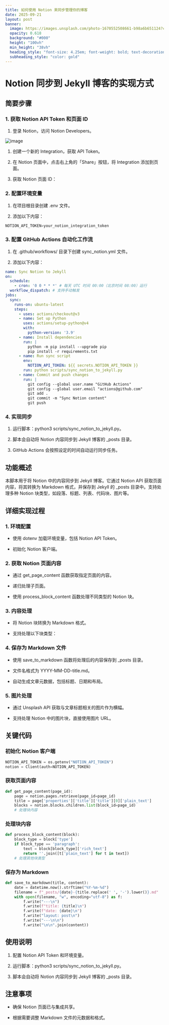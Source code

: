 ```yaml
---
title: 如何使用 Notion 来同步管理你的博客
date: 2025-09-21
layout: post
banner:
  image: https://images.unsplash.com/photo-1670552508661-b98a6b651124?crop=entropy&cs=tinysrgb&fit=max&fm=jpg&ixid=M3w2OTIwMzJ8MHwxfHJhbmRvbXx8fHx8fHx8fDE3NTg0Mjg2MzJ8&ixlib=rb-4.1.0&q=80&w=1080
  opacity: 0.618
  background: "#000"
  height: "100vh"
  min_height: "38vh"
  heading_style: "font-size: 4.25em; font-weight: bold; text-decoration: underline"
  subheading_style: "color: gold"
---
```


# Notion 同步到 Jekyll 博客的实现方式

## 简要步骤

### 1. 获取 Notion API Token 和页面 ID

1. 登录 Notion，访问 Notion Developers。

![image](https://prod-files-secure.s3.us-west-2.amazonaws.com/a7a0cc5a-89b9-4cda-8686-1fba0ca52f40/d19c1afe-dea5-4312-9333-786b0ba83054/image.png?X-Amz-Algorithm=AWS4-HMAC-SHA256&X-Amz-Content-Sha256=UNSIGNED-PAYLOAD&X-Amz-Credential=ASIAZI2LB466QLW4LTF3%2F20250921%2Fus-west-2%2Fs3%2Faws4_request&X-Amz-Date=20250921T042352Z&X-Amz-Expires=3600&X-Amz-Security-Token=IQoJb3JpZ2luX2VjEIT%2F%2F%2F%2F%2F%2F%2F%2F%2F%2FwEaCXVzLXdlc3QtMiJHMEUCIHdvwLUZd5zYsHHuIBSu8y5IkO%2Bn4sPJV6NIK7xRQ9i7AiEAmYljHgM04RdrtqBmkCAOYSZv2igerLlR413n6DemfWMqiAQI%2Ff%2F%2F%2F%2F%2F%2F%2F%2F%2F%2FARAAGgw2Mzc0MjMxODM4MDUiDGCPfMp4ozYe3aRPHyrcA1mfwc8wSXIyWntw26iyb%2BSwAemBU11L4HTgoYvrOZB935aU8tH662iyW8xgu42zauon9gcJAP8eQs4QzNTPTO735vsmhMdsGGa0jI4L6iz4hN%2FvMG07%2FenD6ZB3MZ9p%2BAd2yH6f%2BRRUJn7rG2WBOPPSMrVUV8lxugnmvCWYGL78%2BggAu9LmMAHL3RSOaBQgFjmRo5bD7BH2uCSf0ugwYy3d1qc110z4Hey5V5v%2BYaN7qB8tqfTwUCgHWgXrToPFRdxioMgpHAYQ2LL4eSq4utVQsJ4ohM1SodirCJFe0%2B7J3zduGc0LjcUQSmL2QsRl1gIc0X%2FjvnNvTpftBg80ftmKyEgQDCyCgmxjL3spAeVChaDgTESM%2FxBpqvG%2FG%2FPDeD2U3N2fB9GaqvCYlVZaHefxz8AZV8d%2ByGa5TrTINzGzpRfJipIjoEymYrfT9Vt1Yosi7siS1qj6UhFIhW1sC9fA9yS%2B6JPAqOOCCM%2Bp36ka%2BFaXHk%2F2W8g8S3HglWdFjKA3ESEnutkrmbj2ec60mERUJdLFvuQN1cGfGqx%2BAjGnJoEvS0%2Fr54pHup9DaC5R6%2Bl%2FOLvDwOHvWIEykxCJsqQWNz0KzMa8e%2F0yHuKVRvUcE4OBr5YHIEqbaOzMML3uvcYGOqUBNAww%2Bp6Blul27kIQ%2BgJHN031vN1bUJZTxCjtrD0KhcYCOdGfKJRNmLDVG3eFhVWDPEOGBsZg%2BitVylxIyl2EgtkGBQ%2FnNTb9fW9y5%2FAC5Iaw6rUMh%2F9Q8FnjMpbnlc8IbpxiJRo503nB43gPK%2FpIK%2F3dxSj2Hce7%2Fkv4z7r%2F7XP4Fj2uKvO2SUDJuBu7hOKgf%2F2QwhXCH49qXdWRXqkaXXsG4PiI&X-Amz-Signature=f7d4f79ba0688f3d06ffdb7f1d2ddf3f36927e874593f148f15c48ae147506fe&X-Amz-SignedHeaders=host&x-amz-checksum-mode=ENABLED&x-id=GetObject)

1. 创建一个新的 Integration，获取 API Token。

1. 在 Notion 页面中，点击右上角的「Share」按钮，将 Integration 添加到页面。

1. 获取 Notion 页面 ID：


### 2. 配置环境变量

1. 在项目根目录创建 .env 文件。

1. 添加以下内容：

```javascript
NOTION_API_TOKEN=your_notion_integration_token
```

### 3. 配置 GitHub Actions 自动化工作流

1. 在 .github/workflows/ 目录下创建 sync_notion.yml 文件。

1. 添加以下内容：

```yaml
name: Sync Notion to Jekyll
on:
  schedule:
    - cron: '0 0 * * *' # 每天 UTC 时间 00:00（北京时间 08:00）运行
  workflow_dispatch: # 支持手动触发
jobs:
  sync:
    runs-on: ubuntu-latest
    steps:
      - uses: actions/checkout@v3
      - name: Set up Python
        uses: actions/setup-python@v4
        with:
          python-version: '3.9'
      - name: Install dependencies
        run: |
          python -m pip install --upgrade pip
          pip install -r requirements.txt
      - name: Run sync script
        env:
          NOTION_API_TOKEN: ${{ secrets.NOTION_API_TOKEN }}
        run: python scripts/sync_notion_to_jekyll.py
      - name: Commit and push changes
        run: |
          git config --global user.name "GitHub Actions"
          git config --global user.email "actions@github.com"
          git add .
          git commit -m "Sync Notion content"
          git push
```

### 4. 实现同步

1. 运行脚本：python3 scripts/sync_notion_to_jekyll.py。

1. 脚本会自动将 Notion 内容同步到 Jekyll 博客的 _posts 目录。

1. GitHub Actions 会按照设定的时间自动运行同步任务。

## 功能概述

本脚本用于将 Notion 中的内容同步到 Jekyll 博客。它通过 Notion API 获取页面内容，将其转换为 Markdown 格式，并保存到 Jekyll 的 _posts 目录中。支持处理多种 Notion 块类型，如段落、标题、列表、代码块、图片等。

## 详细实现过程

### 1. 环境配置

- 使用 dotenv 加载环境变量，包括 Notion API Token。

- 初始化 Notion 客户端。

### 2. 获取 Notion 页面内容

- 通过 get_page_content 函数获取指定页面的内容。

- 递归处理子页面。

- 使用 process_block_content 函数处理不同类型的 Notion 块。

### 3. 内容处理

- 将 Notion 块转换为 Markdown 格式。

- 支持处理以下块类型：


### 4. 保存为 Markdown 文件

- 使用 save_to_markdown 函数将处理后的内容保存到 _posts 目录。

- 文件名格式为 YYYY-MM-DD-title.md。

- 自动生成文章元数据，包括标题、日期和布局。

### 5. 图片处理

- 通过 Unsplash API 获取与文章标题相关的图片作为横幅。

- 支持处理 Notion 中的图片块，直接使用图片 URL。

## 关键代码

### 初始化 Notion 客户端

```python
NOTION_API_TOKEN = os.getenv("NOTION_API_TOKEN")
notion = Client(auth=NOTION_API_TOKEN)
```

### 获取页面内容

```python
def get_page_content(page_id):
    page = notion.pages.retrieve(page_id=page_id)
    title = page['properties']['title']['title'][0]['plain_text']
    blocks = notion.blocks.children.list(block_id=page_id)
    # 处理块内容
```

### 处理块内容

```python
def process_block_content(block):
    block_type = block['type']
    if block_type == 'paragraph':
        text = block[block_type]['rich_text']
        return ''.join([t['plain_text'] for t in text])
    # 处理其他块类型
```

### 保存为 Markdown

```python
def save_to_markdown(title, content):
    date = datetime.now().strftime("%Y-%m-%d")
    filename = f"_posts/{date}-{title.replace(' ', '-').lower()}.md"
    with open(filename, "w", encoding="utf-8") as f:
        f.write("---\n")
        f.write(f"title: {title}\n")
        f.write(f"date: {date}\n")
        f.write("layout: post\n")
        f.write("---\n\n")
        f.write("\n\n".join(content))
```

## 使用说明

1. 配置 Notion API Token 和环境变量。

1. 运行脚本：python3 scripts/sync_notion_to_jekyll.py。

1. 脚本会自动将 Notion 内容同步到 Jekyll 博客的 _posts 目录。

## 注意事项

- 确保 Notion 页面已与集成共享。

- 根据需要调整 Markdown 文件的元数据和格式。